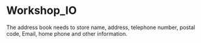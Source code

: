 # Workshop_IO

 The address book needs to store name, address, telephone number, postal code, Email, home phone and other information.
